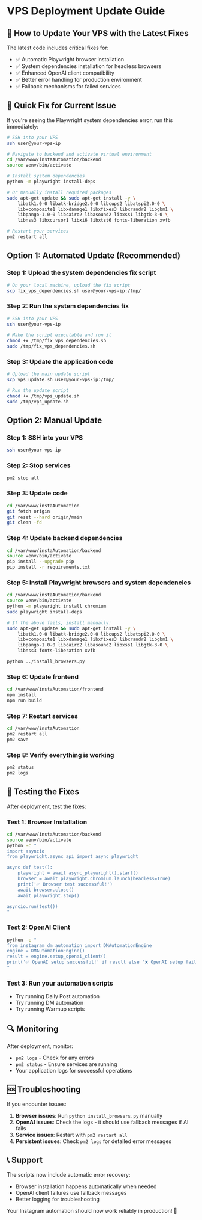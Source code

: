 # VPS Deployment Update Guide

## 🚀 How to Update Your VPS with the Latest Fixes

The latest code includes critical fixes for:
- ✅ Automatic Playwright browser installation
- ✅ System dependencies installation for headless browsers
- ✅ Enhanced OpenAI client compatibility  
- ✅ Better error handling for production environment
- ✅ Fallback mechanisms for failed services

## 🔧 Quick Fix for Current Issue

If you're seeing the Playwright system dependencies error, run this immediately:

```bash
# SSH into your VPS
ssh user@your-vps-ip

# Navigate to backend and activate virtual environment
cd /var/www/instaAutomation/backend
source venv/bin/activate

# Install system dependencies
python -m playwright install-deps

# Or manually install required packages
sudo apt-get update && sudo apt-get install -y \
    libatk1.0-0 libatk-bridge2.0-0 libcups2 libatspi2.0-0 \
    libxcomposite1 libxdamage1 libxfixes3 libxrandr2 libgbm1 \
    libpango-1.0-0 libcairo2 libasound2 libxss1 libgtk-3-0 \
    libnss3 libxcursor1 libxi6 libxtst6 fonts-liberation xvfb

# Restart your services
pm2 restart all
```

## Option 1: Automated Update (Recommended)

### Step 1: Upload the system dependencies fix script
```bash
# On your local machine, upload the fix script
scp fix_vps_dependencies.sh user@your-vps-ip:/tmp/
```

### Step 2: Run the system dependencies fix
```bash
# SSH into your VPS
ssh user@your-vps-ip

# Make the script executable and run it
chmod +x /tmp/fix_vps_dependencies.sh
sudo /tmp/fix_vps_dependencies.sh
```

### Step 3: Update the application code
```bash
# Upload the main update script
scp vps_update.sh user@your-vps-ip:/tmp/

# Run the update script
chmod +x /tmp/vps_update.sh
sudo /tmp/vps_update.sh
```

## Option 2: Manual Update

### Step 1: SSH into your VPS
```bash
ssh user@your-vps-ip
```

### Step 2: Stop services
```bash
pm2 stop all
```

### Step 3: Update code
```bash
cd /var/www/instaAutomation
git fetch origin
git reset --hard origin/main
git clean -fd
```

### Step 4: Update backend dependencies
```bash
cd /var/www/instaAutomation/backend
source venv/bin/activate
pip install --upgrade pip
pip install -r requirements.txt
```

### Step 5: Install Playwright browsers and system dependencies
```bash
cd /var/www/instaAutomation/backend
source venv/bin/activate
python -m playwright install chromium
sudo playwright install-deps

# If the above fails, install manually:
sudo apt-get update && sudo apt-get install -y \
    libatk1.0-0 libatk-bridge2.0-0 libcups2 libatspi2.0-0 \
    libxcomposite1 libxdamage1 libxfixes3 libxrandr2 libgbm1 \
    libpango-1.0-0 libcairo2 libasound2 libxss1 libgtk-3-0 \
    libnss3 fonts-liberation xvfb

python ../install_browsers.py
```

### Step 6: Update frontend
```bash
cd /var/www/instaAutomation/frontend
npm install
npm run build
```

### Step 7: Restart services
```bash
cd /var/www/instaAutomation
pm2 restart all
pm2 save
```

### Step 8: Verify everything is working
```bash
pm2 status
pm2 logs
```

## 🧪 Testing the Fixes

After deployment, test the fixes:

### Test 1: Browser Installation
```bash
cd /var/www/instaAutomation/backend
source venv/bin/activate
python -c "
import asyncio
from playwright.async_api import async_playwright

async def test():
    playwright = await async_playwright().start()
    browser = await playwright.chromium.launch(headless=True)
    print('✅ Browser test successful!')
    await browser.close()
    await playwright.stop()

asyncio.run(test())
"
```

### Test 2: OpenAI Client
```bash
python -c "
from instagram_dm_automation import DMAutomationEngine
engine = DMAutomationEngine()
result = engine.setup_openai_client()
print('✅ OpenAI setup successful!' if result else '❌ OpenAI setup failed')
"
```

### Test 3: Run your automation scripts
- Try running Daily Post automation
- Try running DM automation  
- Try running Warmup scripts

## 🔍 Monitoring

After deployment, monitor:
- `pm2 logs` - Check for any errors
- `pm2 status` - Ensure services are running
- Your application logs for successful operations

## 🆘 Troubleshooting

If you encounter issues:

1. **Browser issues**: Run `python install_browsers.py` manually
2. **OpenAI issues**: Check the logs - it should use fallback messages if AI fails
3. **Service issues**: Restart with `pm2 restart all`
4. **Persistent issues**: Check `pm2 logs` for detailed error messages

## 📞 Support

The scripts now include automatic error recovery:
- Browser installation happens automatically when needed
- OpenAI client failures use fallback messages
- Better logging for troubleshooting

Your Instagram automation should now work reliably in production! 🎉
